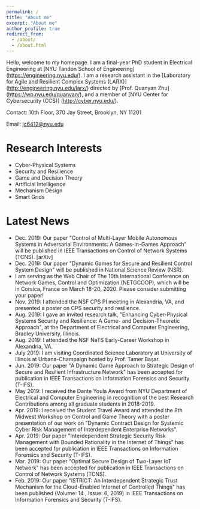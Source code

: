 ```yaml
---
permalink: /
title: "About me"
excerpt: "About me"
author_profile: true
redirect_from: 
  - /about/
  - /about.html
---
```


Hello, welcome to my homepage. I am a final-year PhD student in Electrical Engineering at [NYU Tandon School of Engineering] (https://engineering.nyu.edu/). I am a research assistant in the [Laboratory for Agile and Resilient Complex Systems (LARX)] (http://engineering.nyu.edu/larx/) directed by [Prof. Quanyan Zhu] (https://wp.nyu.edu/quanyan/), and a member of [NYU Center for Cybersecurity (CCS)] (http://cyber.nyu.edu/).

Contact: 10th Floor, 370 Jay Street, Brooklyn, NY 11201

Email: jc6412@nyu.edu

Research Interests
======
- Cyber-Physical Systems
- Security and Resilience
- Game and Decision Theory
- Artificial Intelligence
- Mechanism Design
- Smart Grids

Latest News
======
- Dec. 2019: Our paper "Control of Multi-Layer Mobile Autonomous Systems in Adversarial Environments: A Games-in-Games Approach" will be published in IEEE Transactions on Control of Network Systems (TCNS). [arXiv]
- Dec. 2019: Our paper "Dynamic Games for Secure and Resilient Control System Design" will be published in National Science Review (NSR).
- I am serving as the Web Chair of The 10th International Conference on Network Games, Control and Optimization (NETGCOOP), which will be in Corsica, France on March 18-20, 2020.  Please consider submitting your paper!
- Nov. 2019: I attended the NSF CPS PI meeting in Alexandria, VA, and presented a poster on CPS security and resilience.
- Aug. 2019: I gave an invited research talk, "Enhancing Cyber-Physical Systems Security and Resilience: A Game- and Decision-Theoretic Approach", at the Department of Electrical and Computer Engineering, Bradley University, Illinois.
- Aug. 2019: I attended the NSF NeTS Early-Career Workshop in Alexandria, VA.
- July 2019:  I am visiting Coordinated Science Laboratory at University of Illinois at Urbana-Champaign hosted by Prof. Tamer Başar.
- Jun. 2019: Our paper "A Dynamic Game Approach to Strategic Design of Secure and Resilient Infrastructure Network" has been accepted for publication in IEEE Transactions on Information Forensics and Security (T-IFS).
- May 2019: I received the Dante Youla Award from NYU Department of Electrical and Computer Engineering in recognition of the best Research Contributions among all graduate students in 2018-2019.
- Apr. 2019: I received the Student Travel Award and attended the 8th Midwest Workshop on Control and Game Theory with a poster presentation of our work on "Dynamic Contract Design for Systemic Cyber Risk Management of Interdependent Enterprise Networks".
- Apr. 2019: Our paper "Interdependent Strategic Security Risk Management with Bounded Rationality in the Internet of Things" has been accepted for publication in IEEE Transactions on Information Forensics and Security (T-IFS).
- Mar. 2019: Our paper "Optimal Secure Design of Two-Layer IoT Network" has been accepted for publication in IEEE Transactions on Control of Network Systems (TCNS).
- Feb. 2019: Our paper "iSTRICT: An Interdependent Strategic Trust Mechanism for the Cloud-Enabled Internet of Controlled Things" has been published (Volume: 14 , Issue: 6, 2019) in IEEE Transactions on Information Forensics and Security (T-IFS).

